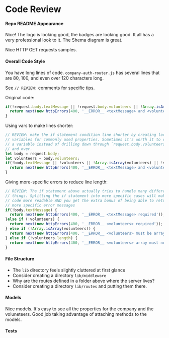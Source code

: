 # Code Review

#### Repo README Appearance
Nice! The logo is looking good, the badges are looking good. It all has a very
professional look to it. The Shema diagram is great.

Nice HTTP GET requests samples.

#### Overall Code Style
You have long lines of code. `company-auth-router.js` has several lines that
are 80, 100, and even over 120 characters long.

See `// REVIEW:` comments for specific tips.

Original code:

```js
if(!request.body.textMessage || !request.body.volunteers || !Array.isArray(request.body.volunteers) || !request.body.volunteers.length) {
  return next(new httpErrors(400, '__ERROR__ <textMessage> and <volunteers> (array) are required, and volunteers must not be empty.'));
}

```

Using vars to make lines shorter:

```js
// REVIEW: make the if statement condition line shorter by creating local
// variables for commonly used properties. Sometimes it's worth it to create
// a variable instead of drilling down through `request.body.volunteers` over
// and over.
let body = request.body;
let volunteers = body.volunteers;
if(!body.textMessage || !volunteers || !Array.isArray(volunteers) || !volunteers.length) {
  return next(new httpErrors(400, '__ERROR__ <textMessage> and <volunteers> (array) are required, and volunteers must not be empty.'));
}
```

Giving more-specific errors to reduce line length:

```js
// REVIEW: The if statement above actually tries to handle many different
// things. Splitting the if statement into more specific cases will make the
// code more readable AND you get the extra bonus of being able to return
// more specific error messages
if(!body.textMessage) {
  return next(new httpErrors(400, '__ERROR__ <textMessage> required'));
}else if (!volunteers) {
  return next(new httpErrors(400, '__ERROR__ <volunteers> required'));
} else if (!Array.isArray(volunteers)) {
  return next(new httpErrors(400, '__ERROR__ <volunteers> must be array'));
} else if (!volunteers.length) {
  return next(new httpErrors(400, '__ERROR__ <volunteers> array must not be empty'));
}
```

#### File Structure
* The `lib` directory feels slightly cluttered at first glance
* Consider creating a directory `lib/middleware`
* Why are the routes defined in a folder above where the server lives?
* Consider creating a directory `lib/routes` and putting them there.

#### Models
Nice models. It's easy to see all the properties for the company and the
voluneteers. Good job taking advantage of attaching methods to the models.


#### Tests


